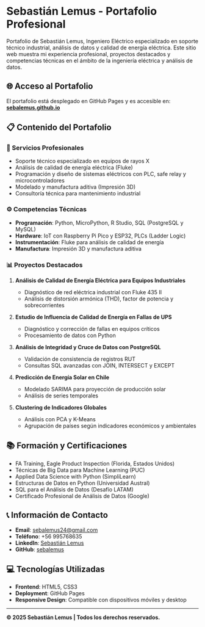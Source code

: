 # Sebastián Lemus - Portafolio Profesional

Portafolio de Sebastián Lemus, Ingeniero Eléctrico especializado en soporte técnico industrial, análisis de datos y calidad de energía eléctrica. Este sitio web muestra mi experiencia profesional, proyectos destacados y competencias técnicas en el ámbito de la ingeniería eléctrica y análisis de datos.

## 🌐 Acceso al Portafolio

El portafolio está desplegado en GitHub Pages y es accesible en:
**[sebalemus.github.io](https://sebalemus.github.io)**

## 📋 Contenido del Portafolio

### 💼 Servicios Profesionales
- Soporte técnico especializado en equipos de rayos X
- Análisis de calidad de energía eléctrica (Fluke)
- Programación y diseño de sistemas eléctricos con PLC, safe relay y microcontroladores
- Modelado y manufactura aditiva (Impresión 3D)
- Consultoría técnica para mantenimiento industrial

### ⚙ Competencias Técnicas
- **Programación**: Python, MicroPython, R Studio, SQL (PostgreSQL y MySQL)
- **Hardware**: IoT con Raspberry Pi Pico y ESP32, PLCs (Ladder Logic)
- **Instrumentación**: Fluke para análisis de calidad de energía
- **Manufactura**: Impresión 3D y manufactura aditiva

### 📊 Proyectos Destacados

1. **Análisis de Calidad de Energía Eléctrica para Equipos Industriales**
   - Diagnóstico de red eléctrica industrial con Fluke 435 II
   - Análisis de distorsión armónica (THD), factor de potencia y sobrecorrientes

2. **Estudio de Influencia de Calidad de Energía en Fallas de UPS**
   - Diagnóstico y corrección de fallas en equipos críticos
   - Procesamiento de datos con Python

3. **Análisis de Integridad y Cruce de Datos con PostgreSQL**
   - Validación de consistencia de registros RUT
   - Consultas SQL avanzadas con JOIN, INTERSECT y EXCEPT

4. **Predicción de Energía Solar en Chile**
   - Modelado SARIMA para proyección de producción solar
   - Análisis de series temporales

5. **Clustering de Indicadores Globales**
   - Análisis con PCA y K-Means
   - Agrupación de países según indicadores económicos y ambientales

## 📚 Formación y Certificaciones

- FA Training, Eagle Product Inspection (Florida, Estados Unidos)
- Técnicas de Big Data para Machine Learning (PUC)
- Applied Data Science with Python (SimpliLearn)
- Estructuras de Datos en Python (Universidad Austral)
- SQL para el Análisis de Datos (Desafío LATAM)
- Certificado Profesional de Análisis de Datos (Google)

## 📞 Información de Contacto

- **Email**: sebalemus24@gmail.com
- **Teléfono**: +56 995768635
- **LinkedIn**: [Sebastián Lemus](https://www.linkedin.com/in/sebastian-lemus-quilapan)
- **GitHub**: [sebalemus](https://github.com/sebalemus)

## 💻 Tecnologías Utilizadas

- **Frontend**: HTML5, CSS3
- **Deployment**: GitHub Pages
- **Responsive Design**: Compatible con dispositivos móviles y desktop


---

**© 2025 Sebastián Lemus | Todos los derechos reservados.**
